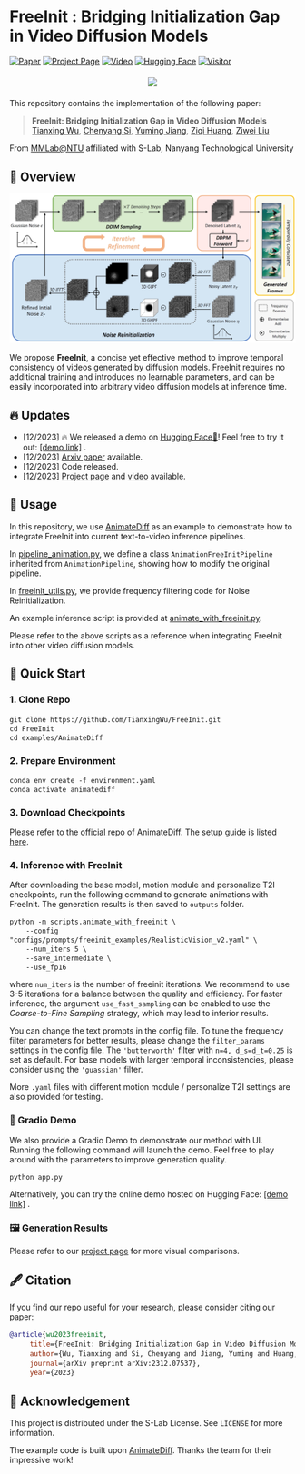 # FreeInit : Bridging Initialization Gap in Video Diffusion Models

[![Paper](https://img.shields.io/badge/arXiv-Paper-b31b1b?logo=arxiv&logoColor=b31b1b)](https://arxiv.org/abs/2312.07537)
[![Project Page](https://img.shields.io/badge/Project-Website-5B7493?logo=googlechrome&logoColor=5B7493)](https://tianxingwu.github.io/pages/FreeInit/)
[![Video](https://img.shields.io/badge/YouTube-Video-red?logo=youtube&logoColor=red)](https://youtu.be/lS5IYbAqriI)
[![Hugging Face](https://img.shields.io/badge/%F0%9F%A4%97%20Demo-%20Hugging%20Face-ED7D31)](https://huggingface.co/spaces/TianxingWu/FreeInit)
[![Visitor](https://hits.seeyoufarm.com/api/count/incr/badge.svg?url=https%3A%2F%2Fgithub.com%2FTianxingWu%2FFreeInit&count_bg=%23678F74&title_bg=%23555555&icon=&icon_color=%23E7E7E7&title=Visitors&edge_flat=false)](https://hits.seeyoufarm.com)


<div>
    <h4 align="center">
        <img src="./assets/teaser.gif">
    </h4>
</div>

This repository contains the implementation of the following paper:
> **FreeInit: Bridging Initialization Gap in Video Diffusion Models**<br>
> [Tianxing Wu](https://tianxingwu.github.io/), [Chenyang Si](https://chenyangsi.github.io/), [Yuming Jiang](https://yumingj.github.io/), [Ziqi Huang](https://ziqihuangg.github.io/), [Ziwei Liu](https://liuziwei7.github.io/)<br>

From [MMLab@NTU](https://www.mmlab-ntu.com/) affiliated with S-Lab, Nanyang Technological University



## :open_book: Overview
![overall_structure](./assets/pipeline.png)

We propose **FreeInit**, a concise yet effective method to improve temporal consistency of videos generated by diffusion models. FreeInit requires no additional training and introduces no learnable parameters, and can be easily incorporated into arbitrary video diffusion models at inference time.


## :fire: Updates
- [12/2023] :fire: We released a demo on [Hugging Face🤗](https://huggingface.co/spaces)! Feel free to try it out: [[demo link]](https://huggingface.co/spaces/TianxingWu/FreeInit) .
- [12/2023] [Arxiv paper](https://arxiv.org/abs/2312.07537) available.
- [12/2023] Code released.
- [12/2023] [Project page](https://tianxingwu.github.io/pages/FreeInit/) and [video](https://youtu.be/lS5IYbAqriI) available.

## :page_with_curl: Usage
In this repository, we use [AnimateDiff](https://animatediff.github.io/) as an example to demonstrate how to integrate FreeInit into current text-to-video inference pipelines.

In [pipeline_animation.py](examples/AnimateDiff/animatediff/pipelines/pipeline_animation.py), we define a class `AnimationFreeInitPipeline` inherited from `AnimationPipeline`, showing how to modify the original pipeline.

In [freeinit_utils.py](examples/AnimateDiff/animatediff/utils/freeinit_utils.py), we provide frequency filtering code for Noise Reinitialization.

An example inference script is provided at [animate_with_freeinit.py](examples/AnimateDiff/scripts/animate_with_freeinit.py).

Please refer to the above scripts as a reference when integrating FreeInit into other video diffusion models.



## :hammer: Quick Start

### 1. Clone Repo

```
git clone https://github.com/TianxingWu/FreeInit.git
cd FreeInit
cd examples/AnimateDiff
```

### 2. Prepare Environment

```
conda env create -f environment.yaml
conda activate animatediff
```

### 3. Download Checkpoints

Please refer to the [official repo](https://github.com/guoyww/AnimateDiff) of AnimateDiff. The setup guide is listed [here](https://github.com/guoyww/AnimateDiff/blob/main/__assets__/docs/animatediff.md).


### 4. Inference with FreeInit
After downloading the base model, motion module and personalize T2I checkpoints, run the following command to generate animations with FreeInit. The generation results is then saved to `outputs` folder.
```
python -m scripts.animate_with_freeinit \
    --config "configs/prompts/freeinit_examples/RealisticVision_v2.yaml" \
    --num_iters 5 \
    --save_intermediate \
    --use_fp16
```
where `num_iters` is the number of freeinit iterations. We recommend to use 3-5 iterations for a balance between the quality and efficiency. For faster inference, the argument `use_fast_sampling` can be enabled to use the *Coarse-to-Fine Sampling* strategy, which may lead to inferior results.

You can change the text prompts in the config file. To tune the frequency filter parameters for better results, please change the `filter_params` settings in the config file. The `'butterworth'` filter with `n=4, d_s=d_t=0.25` is set as default. For base models with larger temporal inconsistencies, please consider using the `'guassian'` filter.


More `.yaml` files with different motion module / personalize T2I settings are also provided for testing.

### 🤗 Gradio Demo

We also provide a Gradio Demo to demonstrate our method with UI. Running the following command will launch the demo. Feel free to play around with the parameters to improve generation quality.

```
python app.py
```
Alternatively, you can try the online demo hosted on Hugging Face: [[demo link]](https://huggingface.co/spaces/TianxingWu/FreeInit) .

### :framed_picture: Generation Results

Please refer to our [project page](https://tianxingwu.github.io/pages/FreeInit/) for more visual comparisons.


## :fountain_pen: Citation

   If you find our repo useful for your research, please consider citing our paper:

   ```bibtex
   @article{wu2023freeinit,
        title={FreeInit: Bridging Initialization Gap in Video Diffusion Models},
        author={Wu, Tianxing and Si, Chenyang and Jiang, Yuming and Huang, Ziqi and Liu, Ziwei},
        journal={arXiv preprint arXiv:2312.07537},
        year={2023}
   ```


## :white_heart: Acknowledgement

This project is distributed under the S-Lab License. See `LICENSE` for more information.

The example code is built upon [AnimateDiff](https://github.com/guoyww/AnimateDiff). Thanks the team for their impressive work!
